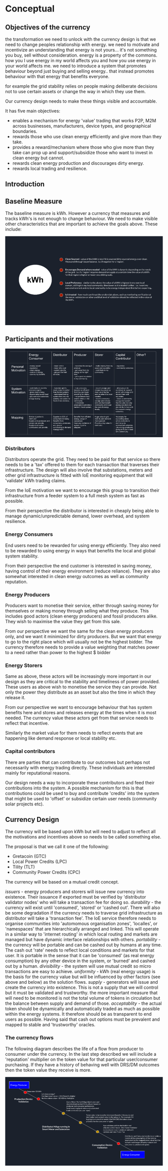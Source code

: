 # Conceptual

## Objectives of the currency
the transformation we need to unlock with the currency design is that we need to change peoples relationship with energy.
we need to motivate and incentivize an understanding that energy is not yours... it's not something you buy, sell without consideration.
energy is a property of the commons.
how you I use energy in my world affects you and how you use energy in your world affects me.
we need to introduce a system that promotes behaviour beyond just buying and selling energy.. that instead promotes behaviour with that energy that benefits everyone.

for example the grid stability relies on people making deliberate decisions not to use certain assets or change the way in which they use them.

Our currency design needs to make these things visible and accountable.

It has five main objectives:
- enables a mechanism for energy 'value' trading that works P2P, M2M across businesses, manufacturers, device types, and geographical boundaries.
- rewards those who use clean energy efficiently and give more than they take.
- provides a reward/mechanism where those who give more than they take can prop up and support/subsidize those who want to invest in clean energy but cannot.
- rewards clean energy production and discourages dirty energy.
- rewards local trading and resilience.

## Introduction

## Baseline Measure
The baseline measure is kWh.  However a currency that measures and tracks kWh's is not enough to change behaviour.
We need to make visible other characteristics that are important to achieve the goals above.
These include:

![Not all kWh are the same](kWh.png)

## Participants and their motivations

![Participants and their motivations](participants.png)
### Distributors
Distributors operate the grid.  They need to be paid for that service so there needs to be a 'tax' offered to them for each transaction that traverses their infrastructure.
The design will also involve that substations, meters and other grid infrastructure is fitted with IoE monitoring equipment that will 'validate' kWh trading claims.

From the IoE motivation we want to encourage this group to transition their infrastructure from a feeder system to a full mesh system as fast as possible.

From their perspective the distributor is interested in cheaply being able to manage dynamic/unpredictable demand, lower overhead, and system resilience.

### Energy Consumers
End users need to be rewarded for using energy efficiently.  They also need to be rewarded to using energy in ways that benefits the local and global system stability.

From their perspective the end customer is interested in saving money, having control of their energy environment (reduce reliance).  They are also somewhat interested in clean energy outcomes as well as community reputation.

### Energy Producers
Producers want to monetise their service, either through saving money for themselves or making money through selling what they produce.
This includes good actors (clean energy producers) and fossil producers alike.  They wish to maximise the value they get from this sale.

From our perspective we want the same for the clean energy producers only, and we want it minimized for dirty producers.   But we want that energy to go to the right place which will usually not be the highest bidder.
The currency therefore needs to provide a value weighting that matches power to a need rather than power to the highest $ bidder

### Energy Storers
Same as above, these actors will be increasingly more important in our design as they are critical to the stability and timeliness of power provided.
These users as above wish to monetise the service they can provide.  Not only the power they distribute as an asset but also the time in which they release it.

From our perspective we want to encourage behaviour that has system benefits here and stores and releases energy at the times when it is most needed.  The currency value these actors get from that service needs to reflect that incentive.

Similarly the market value for them needs to reflect events that are happening like demand response or local stability etc.

### Capital contributors
There are parties that can contribute to our outcomes but perhaps not necessarily with energy trading directly.
These individuals are interested mainly for reputational reasons.

Our design needs a way to incorporate these contributors and feed their contributions into the system.
A possible mechanism for this is that contributions could be used to buy and contribute 'credits' into the system that might be used to 'offset' or subsidize certain user needs (community solar projects etc).

## Currency Design

The currency will be based upon kWh but will need to adjust to reflect all the motivations and incentives above so needs to be called something else.

The proposal is that we call it one of the following:
- Gretacoin (GTC)
- Local Power Credits (LPC)
- Tility (TLT)
- Community Power Credits (CPC)

The currency will be based on a mutual credit concept.

*issuers* - energy producers and storers will issue new currency into existence.  Their issuance if exported must be verified by 'distributor validator nodes' who will take a transaction fee for doing so.
*durability* - the currency will exist until 'consumed', 'stored' or 'cashed out'.  There will also be some degradation if the currency needs to traverse grid infrastructure as distributor will take a 'transaction fee'.  The IoE service therefore needs to organise communities into 'automomous organisation zones', 'localles', or 'namespaces' that are hierarchically arranged and linked.  This will operate in a similar way to 'internet routing' in which local routing and markets are managed but have dynamic interface relationships with others.
*portability* - the currency will be portable and can be cashed out by humans at any time.  The cash out 'rate' needs to reflect local conditions and markets for that user.  It is portable in the sense that it can be 'consumed' (as real energy consumption) by any other device in the system, or 'burned' and cashed out by a human.
*divisibility* - the system will use mutual credit so micro transactions are easy to achieve.
*uniformity* - kWh (real energy usage) is the basis for the currency value but will be influenced by other factors (see above and below) as the solution flows.
*supply* - generators will issue and create the currency into existence.  This is not a supply that we will control but it must be validated and trustworthy.  the more important measure that will need to be monitored is not the total volume of tokens in circulation but the balance between supply and demand of those.
*acceptablity* - the actual token should be dynamically and automatically traded as much as possible within the energy systems.  It therefore should be as transparent to end users as possible.  Having said that cash out options must be prevalent and mapped to stable and 'trustworthy' oracles.

### The currency flows
The following diagram describes the life of a flow from producer to consumer under the currency.
In the last step described we will include a 'reputation' multiplier on the token value for that particular user/consumer purchasing.  If they have a history of behaving well with DRS/DM outcomes then the token value they receive is more.

![life of a token](lifeofatoken.png)
